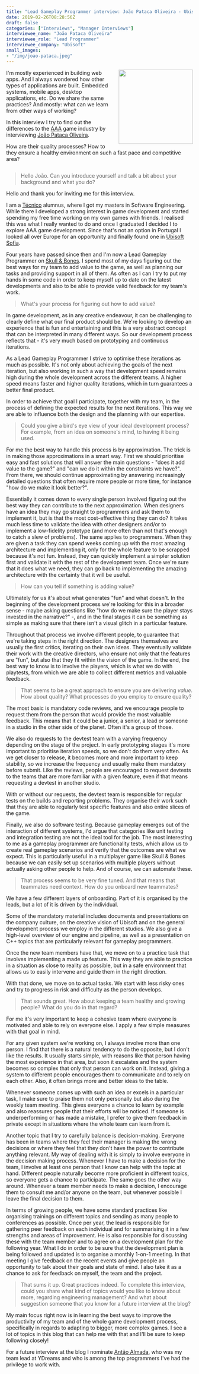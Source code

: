 ```yaml
---
title: "Lead Gameplay Programmer interview: João Pataca Oliveira - Ubisoft"
date: 2019-02-26T08:28:56Z
draft: false
categories: ["Interviews", "Manager Interviews"]
interviewee_name: "João Pataca Oliveira"
interviewee_role: "Lead Programmer"
interviewee_company: "Ubisoft"
small_images:
- "/img/joao-pataca.jpeg"
---
```


<img src='/img/joao-pataca.jpeg' style='float:right; width:200px; margin-left:15px'/>

I'm mostly experienced in building web apps. And I always wondered how other
types of applications are built. Embedded systems, mobile apps, desktop
applications, etc. Do we share the same practices? And mostly: what can we learn
from other ways of working?

In this interview I try to find out the differences to the
[AAA](https://en.wikipedia.org/wiki/AAA_(video_game_industry)) game industry by
interviewing [João Pataca Oliveira](ihttps://www.linkedin.com/in/jpatacaoliveira/).

How are their quality processes? How to they ensure a healthy environment on
such a fast pace and competitive area?


<div style='clear:both'></div>
<!--more-->

> Hello João. Can you introduce yourself and talk a bit about your background
> and what you do?

Hello and thank you for inviting me for this interview.

I am a [Técnico](http://bem-vindo.tecnico.ulisboa.pt/) alumnus,
where I got my masters in Software Engineering. While there I developed a strong
interest in game development and started spending my free time working on my own
games with friends. I realised this was what I really wanted to do and once I
graduated I decided I to explore AAA game development. Since that's not an
option in Portugal I looked all over Europe for an opportunity and finally found
one in [Ubisoft Sofia](https://www.ubisoft.com/en-us/studio/sofia.aspx).

Four years have passed since then and I'm now a Lead
Gameplay Programmer on [Skull &
Bones](https://skullandbones.ubisoft.com/game/en-us/home/). I spend most of my days figuring out the
best ways for my team to add value to the game, as well as planning our tasks
and providing support in all of them. As often as I can I try to put my hands in
some code in order to keep myself up to date on the latest developments and also
to be able to provide valid feedback for my team's work.

> What's your process for figuring out how to add value?

In game development, as in any creative endeavour, it can be challenging to
clearly define what our final product should be. We're looking to develop an
experience that is fun and entertaining and this is a very abstract concept that
can be interpreted in many different ways. So our development process reflects
that - it's very much based on prototyping and continuous iterations.

As a Lead Gameplay Programmer I strive to optimise these iterations as much as
possible. It's not only about achieving the goals of the next iteration, but
also working in such a way that development speed remains high during the whole
development across the different teams. A higher speed means faster and higher
quality iterations, which in turn guarantees a better final product.

In order to achieve that goal I participate, together with my team, in the
process of defining the expected results for the next iterations. This way we
are able to influence both the design and the planning with our expertise.

> Could you give a bird's eye view of your ideal development process? For
> example, from an idea on someone's mind, to having it being used.

For me the best way to handle this process is by approximation. The trick is in
making those approximations in a smart way. First we should prioritise easy and
fast solutions that will answer the main questions - "does it add value to the
game?" and "can we do it within the constraints we have?". From there, we should
continue approximating by answering increasingly detailed questions that often
require more people or more time, for instance "how do we make it look better?".

Essentially it comes down to every single person involved figuring out the best
way they can contribute to the next approximation. When designers have an idea
they may go straight to programmers and ask them to implement it, but is that
the most cost-effective thing they can do? It takes much less time to validate
the idea with other designers and/or to implement a low-fidelity prototype (and
more often than not that's enough to catch a slew of problems). The same applies
to programmers. When they are given a task they can spend weeks coming up with
the most amazing architecture and implementing it, only for the whole feature to
be scrapped because it's not fun. Instead, they can quickly implement a simpler
solution first and validate it with the rest of the development team. Once we're
sure that it does what we need, they can go back to implementing the amazing
architecture with the certainty that it will be useful.

> How can you tell if something is adding value?

Ultimately for us it's about what generates "fun" and what doesn't. In the
beginning of the development process we're looking for this in a broader sense -
maybe asking questions like "how do we make sure the player stays invested in
the narrative?" -, and in the final stages it can be something as simple as
making sure that there isn't a visual glitch in a particular feature.

Throughout that process we involve different people, to guarantee that we're
taking steps in the right direction. The designers themselves are usually the
first critics, iterating on their own ideas. They eventually validate their work
with the creative directors, who ensure not only that the features are "fun",
but also that they fit within the vision of the game. In the end, the best way
to know is to involve the players, which is what we do with playtests, from
which we are able to collect different metrics and valuable feedback.

> That seems to be a great approach to ensure you are delivering _value_. How
> about quality? What processes do you employ to ensure quality?

The most basic is mandatory code reviews, and we encourage people to request
them from the person that would provide the most valuable feedback. This means
that it could be a junior, a senior, a lead or someone in a studio in the other
side of the planet. Often it's a group of those.

We also do requests to the devtest team with a varying frequency depending on
the stage of the project. In early prototyping stages it's more important to
prioritise iteration speeds, so we don't do them very often. As we get closer to
release, it becomes more and more important to keep stability, so we increase
the frequency and usually make them mandatory before submit. Like the reviews,
people are encouraged to request devtests to the teams that are more familiar
with a given feature, even if that means requesting a devtest in another studio.

With or without our requests, the devtest team is responsible for regular tests
on the builds and reporting problems. They organise their work such that they
are able to regularly test specific features and also entire slices of the game.

Finally, we also do software testing. Because gameplay emerges out of the
interaction of different systems, I'd argue that categories like unit testing
and integration testing are not the ideal tool for the job. The most interesting
to me as a gameplay programmer are functionality tests, which allow us to create
real gameplay scenarios and verify that the outcomes are what we expect. This is
particularly useful in a multiplayer game like Skull & Bones because we can
easily set up scenarios with multiple players without actually asking other
people to help. And of course, we can automate these.

> That process seems to be very fine tuned. And that means that teammates need
> context. How do you onboard new teammates?

We have a few different layers of onboarding. Part of it is organised by the
leads, but a lot of it is driven by the individual.

Some of the mandatory material includes documents and presentations on the
company culture, on the creative vision of Ubisoft and on the general
development process we employ in the different studios. We also give a
high-level overview of our engine and pipeline, as well as a presentation on C++
topics that are particularly relevant for gameplay programmers.

Once the new team members have that, we move on to a practice task that involves
implementing a made up feature. This way they are able to practice in a
situation as close to reality as possible, but in a safe environment that allows
us to easily intervene and guide them in the right direction.

With that done, we move on to actual tasks. We start with less risky ones and
try to progress in risk and difficulty as the person develops.

> That sounds great. How about keeping a team healthy and growing people? What
> do you do in that regard?

For me it's very important to keep a cohesive team where everyone is motivated
and able to rely on everyone else. I apply a few simple measures with that goal
in mind.

For any given system we're working on, I always involve more than one person. I
find that there is a natural tendency to do the opposite, but I don't like the
results. It usually starts simple, with reasons like that person having the most
experience in that area, but soon it escalates and the system becomes so complex
that only that person can work on it. Instead, giving a system to different
people encourages them to communicate and to rely on each other. Also, it often
brings more and better ideas to the table.

Whenever someone comes up with such an idea or excels in a particular task, I
make sure to praise them not only personally but also during the weekly team
meeting. This gives everyone a chance to learn by example and also reassures
people that their efforts will be noticed. If someone is underperforming or has
made a mistake, I prefer to give them feedback in private except in situations
where the whole team can learn from it.

Another topic that I try to carefully balance is decision-making. Everyone has
been in teams where they feel their manager is making the wrong decisions or
where they feel that they don't have the power to contribute anything relevant.
My way of dealing with it is simply to involve everyone in the decision making
process. Whenever I have to make a decision for the team, I involve at least one
person that I know can help with the topic at hand. Different people naturally
become more proficient in different topics, so everyone gets a chance to
participate. The same goes the other way around. Whenever a team member needs to
make a decision, I encourage them to consult me and/or anyone on the team, but
whenever possible I leave the final decision to them.

In terms of growing people, we have some standard practices like organising
trainings on different topics and sending as many people to conferences as
possible. Once per year, the lead is responsible for gathering peer feedback on
each individual and for summarising it in a few strengths and areas of
improvement. He is also responsible for discussing these with the team member
and to agree on a development plan for the following year. What I do in order to
be sure that the development plan is being followed and updated is to organise a
monthly 1-on-1 meeting. In that meeting I give feedback on the recent events and
give people an opportunity to talk about their goals and state of mind. I also
take it as a chance to ask for feedback on myself, the team and the project.

> That sums it up. Great practices indeed. To complete this interview, could you
> share what kind of topics would you like to know about more, regarding
> engineering management? And what about suggestion someone that you know for a
> future interview at the blog?

My main focus right now is in learning the best ways to improve the productivity
of my team and of the whole game development process, specifically in regards to
adapting to bigger, more complex games. I see a lot of topics in this blog that
can help me with that and I'll be sure to keep following closely!

For a future interview at the blog I nominate [Antão Almada](https://www.linkedin.com/in/antaoalmada/), who was my team lead
at YDreams and who is among the top programmers I've had the privilege to work
with.
